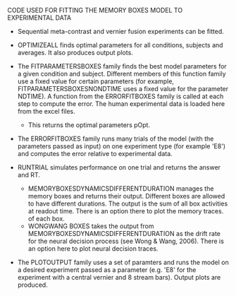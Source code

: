 CODE USED FOR FITTING THE MEMORY BOXES MODEL TO EXPERIMENTAL DATA

- Sequential meta-contrast and vernier fusion experiments can be fitted.

- OPTIMIZEALL finds optimal parameters for all conditions, subjects and averages. It also produces 
  output plots.

- The FITPARAMETERSBOXES family finds the best model parameters for a given condition and subject. 
  Different members of this function family use a fixed value for certain parameters (for example,
  FITPARAMETERSBOXESNONDTIME uses a fixed value for the parameter NDTIME). A function from the 
  ERRORFITBOXES family is called at each step to compute the error. The human experimental data
  is loaded here from the excel files.
    - This returns the optimal parameters pOpt.
    
- The ERRORFITBOXES family runs many trials of the model (with the parameters passed as input) on one
  experiment type (for example 'E8') and computes the error relative to experimental data.

- RUNTRIAL simulates performance on one trial and returns the answer and RT.
  - MEMORYBOXESDYNAMICSDIFFERENTDURATION manages the memory boxes and returns their output. Different
    boxes are allowed to have different durations. The output is the sum of all box activities at readout
    time. There is an option there to plot the memory traces.
    of each box.
  - WONGWANG BOXES takes the output from MEMORYBOXESDYNAMICSDIFFERENTDURATION as the drift rate for the neural
    decision process (see Wong & Wang, 2006). There is an option here to plot neural decision traces.
    
- The PLOTOUTPUT family uses a set of paramters and runs the model on a desired experiment passed as
  a parameter (e.g. 'E8' for the experiment with a central vernier and 8 stream bars). Output plots are
  produced.
